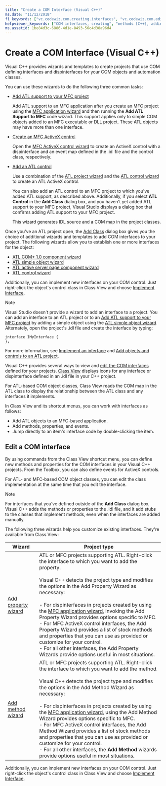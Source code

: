 ```yaml
---
title: "Create a COM Interface (Visual C++)"
ms.date: "11/12/2018"
f1_keywords: ["vc.codewiz.com.creating.interfaces", "vc.codewiz.com.editing.interfaces"]
helpviewer_keywords: ["COM interfaces, creating", "methods [C++], adding to COM interfaces", "COM interfaces, editing", "properties [C++], adding to COM interfaces"]
ms.assetid: 1be84d3c-6886-4d1e-8493-56c4d38a96d4
---
```

# Create a COM Interface (Visual C++)

Visual C++ provides wizards and templates to create projects that use COM defining interfaces and dispinterfaces for your COM objects and automation classes.

You can use these wizards to do the following three common tasks:

- [Add ATL support to your MFC project](../mfc/reference/adding-atl-support-to-your-mfc-project.md)

  Add ATL support to an MFC application after you create an MFC project using the [MFC application wizard](../mfc/reference/mfc-application-wizard.md) and then running the **Add ATL Support to MFC** code wizard. This support applies only to simple COM objects added to an MFC executable or DLL project. These ATL objects may have more than one interface.

- [Create an MFC ActiveX control](../mfc/reference/creating-an-mfc-activex-control.md)

  Open the [MFC ActiveX control wizard](../mfc/reference/mfc-activex-control-wizard.md) to create an ActiveX control with a dispinterface and an event map defined in the .idl file and the control class, respectively.

- [Add an ATL control](../atl/reference/adding-an-atl-control.md)

  Use a combination of the [ATL project wizard](../atl/reference/atl-project-wizard.md) and the [ATL control wizard](../atl/reference/atl-control-wizard.md) to create an ATL ActiveX control.

  You can also add an ATL control to an MFC project to which you've added ATL support, as described above. Additionally, if you select **ATL Control** in the **Add Class** dialog box, and you haven't yet added ATL support to your MFC project, Visual Studio displays a dialog box that confirms adding ATL support to your MFC project.

  This wizard generates IDL source and a COM map in the project classes.

Once you've an ATL project open, the [Add Class](../ide/add-class-dialog-box.md) dialog box gives you the choice of additional wizards and templates to add COM interfaces to your project. The following wizards allow you to establish one or more interfaces for the object:

- [ATL COM+ 1.0 component wizard](../atl/reference/atl-com-plus-1-0-component-wizard.md)
- [ATL simple object wizard](../atl/reference/atl-simple-object-wizard.md)
- [ATL active server page component wizard](../atl/reference/atl-active-server-page-component-wizard.md)
- [ATL control wizard](../atl/reference/atl-control-wizard.md)

Additionally, you can implement new interfaces on your COM control. Just right-click the object's control class in Class View and choose [Implement Interface](../ide/implement-interface-wizard.md).

> [!NOTE]
> Visual Studio doesn't provide a wizard to add an interface to a project. You can add an interface to an ATL project or to an [Add ATL support to your MFC project](../mfc/reference/adding-atl-support-to-your-mfc-project.md) by adding a simple object using the [ATL simple object wizard](../atl/reference/atl-simple-object-wizard.md). Alternately, open the project's .idl file and create the interface by typing:

```
interface IMyInterface {
};
```

For more information, see [Implement an interface](../ide/implementing-an-interface-visual-cpp.md) and [Add objects and controls to an ATL project](../atl/reference/adding-objects-and-controls-to-an-atl-project.md).

Visual C++ provides several ways to view and [edit the COM interfaces](#edit-a-com-interface) defined for your projects. [Class View](/visualstudio/ide/viewing-the-structure-of-code) displays icons for any interface or dispinterface defined in an .idl file in your C++ project.

For ATL-based COM object classes, Class View reads the COM map in the ATL class to display the relationship between the ATL class and any interfaces it implements.

In Class View and its shortcut menus, you can work with interfaces as follows:

- Add ATL objects to an MFC-based application.
- Add methods, properties, and events.
- Jump directly to an item's interface code by double-clicking the item.

## Edit a COM interface

By using commands from the Class View shortcut menu, you can define new methods and properties for the COM interfaces in your Visual C++ projects. From the Toolbox, you can also define events for ActiveX controls.

For ATL- and MFC-based COM object classes, you can edit the class implementation at the same time that you edit the interface.

> [!NOTE]
> For interfaces that you've defined outside of the **Add Class** dialog box, Visual C++ adds the methods or properties to the .idl file, and it add stubs to the classes that implement methods, even when the interfaces are added manually.

The following three wizards help you customize existing interfaces. They're available from Class View:

|Wizard|Project type|
|------------|------------------|
|[Add property wizard](../ide/names-add-property-wizard.md)|ATL or MFC projects supporting ATL. Right-click the interface to which you want to add the property.<br /><br />Visual C++ detects the project type and modifies the options in the Add Property Wizard as necessary:<br /><br />- For dispinterfaces in projects created by using the [MFC application wizard](../mfc/reference/mfc-application-wizard.md), invoking the Add Property Wizard provides options specific to MFC.<br />- For MFC ActiveX control interfaces, the Add Property Wizard provides a list of stock methods and properties that you can use as provided or customize for your control.<br />- For all other interfaces, the Add Property Wizards provide options useful in most situations.|
|[Add method wizard](../ide/add-method-wizard.md)|ATL or MFC projects supporting ATL. Right-click the interface to which you want to add the method.<br /><br />Visual C++ detects the project type and modifies the options in the Add Method Wizard as necessary:<br /><br />- For dispinterfaces in projects created by using the [MFC application wizard](../mfc/reference/mfc-application-wizard.md), using the Add Method Wizard provides options specific to MFC.<br />- For MFC ActiveX control interfaces, the Add Method Wizard provides a list of stock methods and properties that you can use as provided or customize for your control.<br />- For all other interfaces, the **Add Method** wizards provide options useful in most situations.|

Additionally, you can implement new interfaces on your COM control. Just right-click the object's control class in Class View and choose [Implement Interface](../ide/implement-interface-wizard.md).

